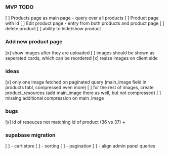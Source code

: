 ### MVP TODO
[ ] Products page as main page - query over all products
[ ] Product page with id
[ ] Edit product page - entry from both products and product page
[ ] delete product
[ ] ability to hide/show product

### Add new product page
[x] show images after they are uploaded
[ ] images should be shown as seperated cards, which can be reordered
[x] resize images on client side



### ideas
[x] only one image fetched on paginated query (main_image field in products tabl, compressed even more) 
[ ] for the rest of images, create product_resources (add main_image there as well, but not compressed) 
[ ]  missing additional compression on main_image


### bugs
[x] id of resouces not matching id of product (36 vs 37) +



### supabase migration
[ ] - cart store
[ ] - sorting
[ ] - pagination
[ ] - align admin panel queries 

